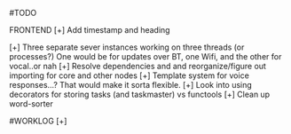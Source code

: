 #TODO

FRONTEND
[+] Add timestamp and heading

[+] Three separate sever instances working on three threads (or processes?)
    One would be for updates over BT, one Wifi, and the other for vocal..or nah
[+] Resolve dependencies and and reorganize/figure out importing for core and other nodes
[+] Template system for voice responses...? That would make it sorta flexible.
[+] Look into using decorators for storing tasks (and taskmaster) vs functools
[+] Clean up word-sorter



#WORKLOG
[+]

